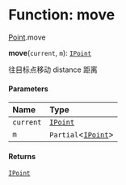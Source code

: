 # Function: move

[Point](/auto-docs/editor/modules/Point.md).move

**move**(`current`, `m`): [`IPoint`](/auto-docs/editor/interfaces/IPoint.md)

往目标点移动 distance 距离

#### Parameters

| Name | Type |
| :------ | :------ |
| `current` | [`IPoint`](/auto-docs/editor/interfaces/IPoint.md) |
| `m` | `Partial`<[`IPoint`](/auto-docs/editor/interfaces/IPoint.md)> |

#### Returns

[`IPoint`](/auto-docs/editor/interfaces/IPoint.md)
